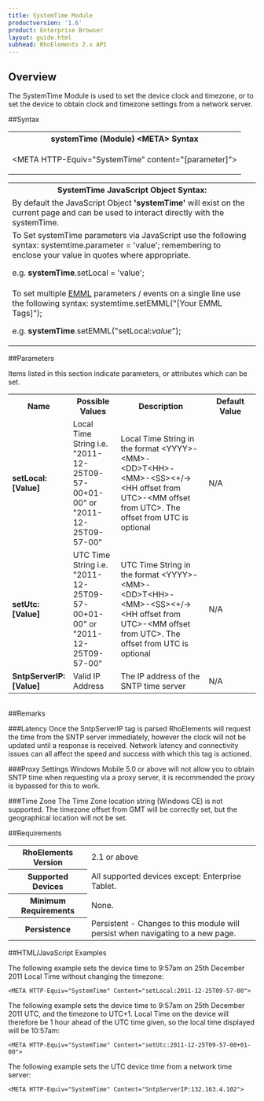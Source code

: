 ```yaml
---
title: SystemTime Module
productversion: '1.6'
product: Enterprise Browser
layout: guide.html
subhead: RhoElements 2.x API
---
```


## Overview
The SystemTime Module is used to set the device clock and timezone, or to set the device to obtain clock and timezone settings from a network server.

##Syntax
<table class="re-table"><tr><th class="tableHeading">systemTime (Module) &lt;META&gt; Syntax
</th></tr><tr><td class="clsSyntaxCells clsOddRow"><p>&lt;META HTTP-Equiv="SystemTime" content="[parameter]"&gt;</p></td></tr></table>
<table class="re-table"><tr><th class="tableHeading">SystemTime JavaScript Object Syntax:</th></tr><tr><td class="clsSyntaxCells clsOddRow">
By default the JavaScript Object <b>'systemTime'</b> will exist on the current page and can be used to interact directly with the systemTime.
</td></tr><tr><td class="clsSyntaxCells clsEvenRow">
To Set systemTime parameters via JavaScript use the following syntax: systemtime.parameter = 'value'; remembering to enclose your value in quotes where appropriate.  
<P />e.g. <b>systemTime</b>.setLocal = 'value';
</td></tr><tr><td class="clsSyntaxCells clsOddRow">							
To set multiple <a href="/rhoelements/EMMLOverview">EMML</a> parameters / events on a single line use the following syntax: systemtime.setEMML("[Your EMML Tags]");
<P />
e.g. <b>systemTime</b>.setEMML("setLocal:<i>value</i>");							
</td></tr></table>

##Parameters


Items listed in this section indicate parameters, or attributes which can be set.
<table class="re-table"><col width="20%" /><col width="20%" /><col width="38%" /><col width="22%" /><tr><th class="tableHeading">Name</th><th class="tableHeading">Possible Values</th><th class="tableHeading">Description</th><th class="tableHeading">Default Value</th></tr><tr><td class="clsSyntaxCells clsOddRow"><b>setLocal:[Value]
</b></td><td class="clsSyntaxCells clsOddRow">Local Time String i.e. "2011-12-25T09-57-00+01-00" or "2011-12-25T09-57-00"</td><td class="clsSyntaxCells clsOddRow">Local Time String in the format &lt;YYYY&gt;-&lt;MM&gt;-&lt;DD&gt;T&lt;HH&gt;-&lt;MM&gt;-&lt;SS&gt;&lt;+/-&gt;&lt;HH offset from UTC&gt;-&lt;MM offset from UTC&gt;. The offset from UTC is optional</td><td class="clsSyntaxCells clsOddRow">N/A</td></tr><tr><td class="clsSyntaxCells clsEvenRow"><b>setUtc:[Value]
</b></td><td class="clsSyntaxCells clsEvenRow">UTC Time String i.e. "2011-12-25T09-57-00+01-00" or "2011-12-25T09-57-00"</td><td class="clsSyntaxCells clsEvenRow">UTC Time String in the format &lt;YYYY&gt;-&lt;MM&gt;-&lt;DD&gt;T&lt;HH&gt;-&lt;MM&gt;-&lt;SS&gt;&lt;+/-&gt;&lt;HH offset from UTC&gt;-&lt;MM offset from UTC&gt;. The offset from UTC is optional</td><td class="clsSyntaxCells clsEvenRow">N/A</td></tr><tr><td class="clsSyntaxCells clsOddRow"><b>SntpServerIP:[Value]
</b></td><td class="clsSyntaxCells clsOddRow">Valid IP Address</td><td class="clsSyntaxCells clsOddRow">The IP address of the SNTP time server</td><td class="clsSyntaxCells clsOddRow">N/A</td></tr></table>
<table class="re-table"><col width="78%" /><col width="8%" /><col width="1%" /><col width="5%" /><col width="1%" /><col width="5%" /><col width="2%" /></table>




##Remarks


###Latency
Once the SntpServerIP tag is parsed RhoElements will request the time from the SNTP server immediately, however the clock will not be updated until a response is received. Network latency and connectivity issues can all affect the speed and success with which this tag is actioned.


###Proxy Settings
Windows Mobile 5.0 or above will not allow you to obtain SNTP time when requesting via a proxy server, it is recommended the proxy is bypassed for this to work.


###Time Zone
The Time Zone location string (Windows CE) is not supported. The timezone offset from GMT will be correctly set, but the geographical location will not be set.




##Requirements

<table class="re-table"><tr><th class="tableHeading">RhoElements Version</th><td class="clsSyntaxCell clsEvenRow">2.1 or above
</td></tr><tr><th class="tableHeading">Supported Devices</th><td class="clsSyntaxCell clsOddRow">All supported devices except: Enterprise Tablet.</td></tr><tr><th class="tableHeading">Minimum Requirements</th><td class="clsSyntaxCell clsOddRow">None.</td></tr><tr><th class="tableHeading">Persistence</th><td class="clsSyntaxCell clsEvenRow">Persistent - Changes to this module will persist when navigating to a new page.</td></tr></table>


##HTML/JavaScript Examples

The following example sets the device time to 9:57am on 25th December 2011 Local Time without changing the timezone:

	<META HTTP-Equiv="SystemTime" Content="setLocal:2011-12-25T09-57-00">
	
The following example sets the device time to 9:57am on 25th December 2011 UTC, and the timezone to UTC+1. Local Time on the device will therefore be 1 hour ahead of the UTC time given, so the local time displayed will be 10:57am:

	<META HTTP-Equiv="SystemTime" Content="setUtc:2011-12-25T09-57-00+01-00">
	
The following example sets the UTC device time from a network time server:

	<META HTTP-Equiv="SystemTime" Content="SntpServerIP:132.163.4.102">
	





